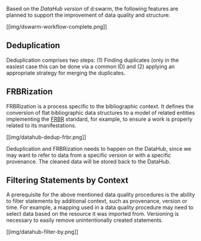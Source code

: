 Based on the *DataHub version* of d:swarm, the following features are planned to support the improvement of data quality and structure:

[[img/dswarm-workflow-complete.png]]

## Deduplication ##
Deduplication comprises two steps: (1) Finding duplicates (only in the easiest case this can be done via a common ID) and (2) applying an appropriate strategy for merging the duplicates.

## FRBRization ##
FRBRization is a process specific to the bibliographic context. It defines the conversion of flat bibliographic data structures to a model of related entities implementing the [FRBR](https://de.wikipedia.org/wiki/Functional_Requirements_for_Bibliographic_Records) standard, for example, to ensure a work is properly related to its manifestations.

[[img/datahub-dedup-frbr.png]]

Deduplication and FRBRization needs to happen on the DataHub, since we may want to refer to data from a specific version or with a specific provenance. The cleaned data will be stored back to the DataHub.

## Filtering Statements by Context ##
A prerequisite for the above mentioned data quality procedures is the ability to filter statements by additional context, such as provenance, version or time. For example, a mapping used in a data quality procedure may need to select data based on the resource it was imported from. Versioning is necessary to easily remove unintentionally created statements.

[[img/datahub-filter-by.png]]

<!-- Further things to mention: semantic enrichment, publication as LOD (not only RDF) -->